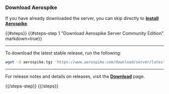 <a name="download"></a>
### Download Aerospike

If you have already downloaded the server, you can skip directly to **[Install Aerospike](#install)**.

{{#steps}}
{{#steps-step 1 "Download Aerospike Server Community Edition" markdown=true}}

---

To download the latest stable release, run the following:

```bash
wget -O aerospike.tgz 'https://www.aerospike.com/download/server/latest/artifact/tgz'
```

---

For release notes and details on releases, visit the **[Download](/download)** page.

{{/steps-step}}
{{/steps}}
